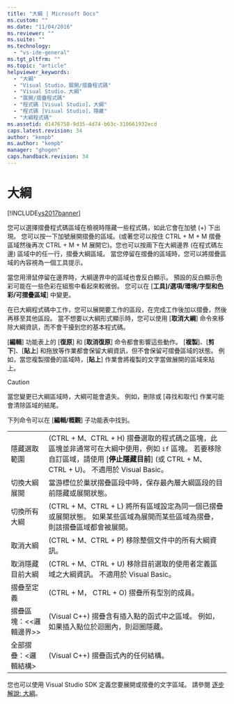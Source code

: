 ```yaml
---
title: "大綱 | Microsoft Docs"
ms.custom: ""
ms.date: "11/04/2016"
ms.reviewer: ""
ms.suite: ""
ms.technology: 
  - "vs-ide-general"
ms.tgt_pltfrm: ""
ms.topic: "article"
helpviewer_keywords: 
  - "大綱"
  - "Visual Studio，展開/摺疊程式碼"
  - "Visual Studio，大綱"
  - "展開/摺疊程式碼"
  - "程式碼 [Visual Studio]，大綱"
  - "程式碼 [Visual Studio]，隱藏"
  - "大綱程式碼"
ms.assetid: d1476758-9d35-4d74-b63c-310661932ecd
caps.latest.revision: 34
author: "kempb"
ms.author: "kempb"
manager: "ghogen"
caps.handback.revision: 34
---
```

# 大綱
[!INCLUDE[vs2017banner](../code-quality/includes/vs2017banner.md)]

您可以選擇摺疊程式碼區域在檢視時隱藏一些程式碼，如此它會在加號 \(\+\) 下出現。  您可以按一下加號展開摺疊的區域。\(或著您可以按住 CTRL \+ M \+ M 摺疊區域然後再次 CTRL \+ M \+ M 展開它\)。您也可以按兩下在大綱邊界 \(在程式碼左邊\) 區域中的任一行，摺疊大綱區域。  當您停留在摺疊的區域時，您可以將摺疊區域的內容視為一個工具提示。  
  
 當您用滑鼠停留在邊界時，大綱邊界中的區域也會反白顯示。  預設的反白顯示色彩可能在一些色彩在組態中看起來較微弱。  您可以在 \[**工具\]\/選項\/環境\/字型和色彩\/可摺疊區域**\] 中變更。  
  
 在已大綱程式碼中工作，您可以展開要工作的區段，在完成工作後加以摺疊，然後再移至其他區段。  當不想要以大綱形式顯示時，您可以使用 \[**取消大綱**\] 命令來移除大綱資訊，而不會干擾到您的基本程式碼。  
  
 \[**編輯**\] 功能表上的 \[**復原**\] 和 \[**取消復原**\] 命令都會影響這些動作。  \[**複製**\]、\[**剪下**\]、\[**貼上**\] 和拖放等作業都會保留大綱資訊，但不會保留可摺疊區域的狀態。  例如，當您複製摺疊的區域時，\[**貼上**\] 作業會將複製的文字當做展開的區域來貼上。  
  
> [!CAUTION]
>  當您變更已大綱區域時，大綱可能會遺失。  例如，刪除或 \[尋找和取代\] 作業可能會清除區域的結尾。  
  
 下列命令可以在 \[**編輯\/概觀**\] 子功能表中找到。  
  
|||  
|-|-|  
|隱藏選取範圍|\(CTRL \+ M、CTRL \+ H\) 摺疊選取的程式碼之區塊，此區塊並非通常可在大綱中使用，例如 `if` 區塊。  若要移除自訂區域，請使用 \[**停止隱藏目前**\] \(或 CTRL \+ M、CTRL \+ U\)。  不適用於 Visual Basic。|  
|切換大綱展開|當游標位於巢狀摺疊區段中時，保存最內層大綱區段的目前隱藏或展開狀態。|  
|切換所有大綱|\(CTRL \+ M、CTRL \+ L\) 將所有區域設定為同一個已摺疊或展開狀態。  如果某些區域為展開而某些區域為摺疊，則該摺疊區域都會被展開。|  
|取消大綱|\(CTRL \+ M、CTRL \+ P\) 移除整個文件中的所有大綱資訊。|  
|取消隱藏目前大綱|\(CTRL \+ M、CTRL \+ U\) 移除目前選取的使用者定義區域之大綱資訊。  不適用於 Visual Basic。|  
|摺疊至定義|\(CTRL \+ M， CTRL \+ O\) 摺疊所有型別的成員。|  
|摺疊區塊：\<\<邏輯邊界\>\>|\(Visual C\+\+\) 摺疊含有插入點的函式中之區域。  例如，如果插入點位於迴圈內，則迴圈隱藏。|  
|全部摺疊：\<邏輯結構\>|\(Visual C\+\+\) 摺疊函式內的任何結構。|  
  
 您也可以使用 Visual Studio SDK 定義您要展開或摺疊的文字區域。  請參閱 [逐步解說: 大綱](../extensibility/walkthrough-outlining.md)。